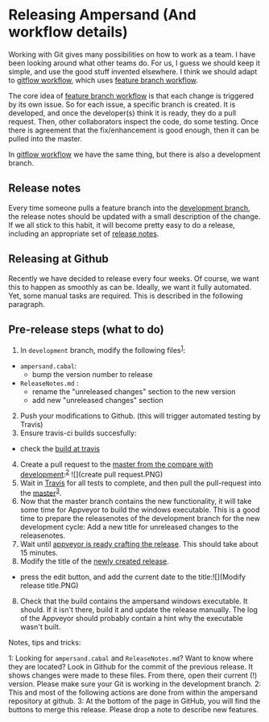 # Releasing Ampersand (And workflow details)

Working with Git gives many possibilities on how to work as a team. I have been looking around what other teams do. For us, I guess we should keep it simple, and use the good stuff invented elsewhere. I think we should adapt to [gitflow workflow](https://www.atlassian.com/git/tutorials/comparing-workflows/gitflow-workflow), which uses [feature branch workflow](https://www.atlassian.com/git/tutorials/comparing-workflows/feature-branch-workflow). 

The core idea of [feature branch workflow](https://www.atlassian.com/git/tutorials/comparing-workflows/feature-branch-workflow) is that each change is triggered by its own issue. So for each issue, a specific branch is created. It is developed, and once the developer(s) think it is ready, they do a pull request. Then, other collaborators inspect the code, do some testing. Once there is agreement that the fix/enhancement is good enough, then it can be pulled into the master. 

In [gitflow workflow](https://www.atlassian.com/git/tutorials/comparing-workflows/gitflow-workflow) we have the same thing, but there is also a development branch. 

## Release notes

Every time someone pulls a feature branch into the [development branch](https://github.com/AmpersandTarski/Ampersand/tree/development), the release notes should be updated with a small description of the change. If we all stick to this habit, it will become pretty easy to do a release, including an appropriate set of [release notes](https://github.com/AmpersandTarski/Ampersand/blob/development/ReleaseNotes.md). 

## Releasing at Github
Recently we have decided to release every four weeks. Of course, we want this to happen as smoothly as can be. Ideally, we want it fully automated. Yet, some manual tasks are required. This is described in the following paragraph. 



## Pre-release steps (what to do)

1. In `development` branch, modify the following files<sup>[1](#myfootnote1)</sup>:
  * `ampersand.cabal`: 
    * bump the version number to release
  * `ReleaseNotes.md` : 
    * rename the "unreleased changes" section to the new version
    * add new "unreleased changes" section
2. Push your modifications to Github. (this will trigger automated testing by Travis)
3. Ensure travis-ci builds succesfully:
  * check the [build at travis](https://travis-ci.org/AmpersandTarski/Ampersand)
4. Create a pull request to the [master from the compare with development](https://github.com/AmpersandTarski/Ampersand/compare/master...development):<sup>[2](#myfootnote2)</sup> ![](create pull request.PNG)
5. Wait in [Travis](https://travis-ci.org/AmpersandTarski/Ampersand) for all tests to complete, and then pull the pull-request into the [master](https://github.com/AmpersandTarski/Ampersand/)<sup>[3](#myfootnote3)</sup>.
6. Now that the master branch contains the new functionality, it will take some time for Appveyor to build the windows executable. This is a good time to prepare the releasenotes of the development branch for the new development cycle: Add a new title for unreleased changes to the releasenotes. 
7. Wait until [appveyor is ready crafting the release](https://ci.appveyor.com/project/hanjoosten/ampersand). This should take about 15 minutes.
8. Modify the title of the [newly created release](https://github.com/AmpersandTarski/Ampersand/releases/latest).
  * press the edit button, and add the current date to the title:![](Modify release title.PNG)
8. Check that the build contains the ampersand windows executable. It should. If it isn't there, build it and update the release manually. The log of the Appveyor should probably contain a hint why the executable wasn't built.

Notes, tips and tricks:

<a name="myfootnote1">1</a>: Looking for `ampersand.cabal` and `ReleaseNotes.md`? Want to know where they are located? Look in Github for the commit of the previous release. It shows changes were made to these files. From there, open their current (!) version. Please make sure your Git is working in the development branch.
<a name="myfootnote2">2</a>: This and most of the following actions are done from within the ampersand repository at github.
<a name="myfootnote3">3</a>: At the bottom of the page in GitHub, you will find the buttons to merge this release. Please drop a note to describe new features.